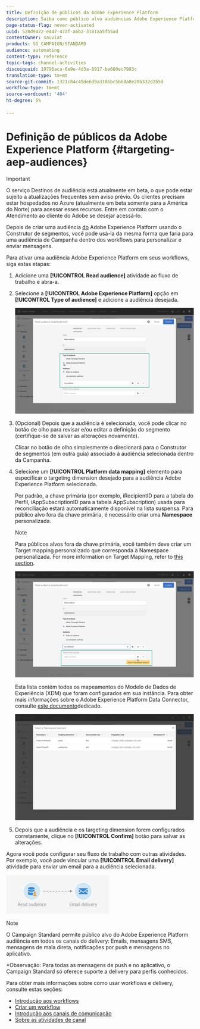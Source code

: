```yaml
---
title: Definição de públicos da Adobe Experience Platform
description: Saiba como público alvo audiências Adobe Experience Platform em workflows.
page-status-flag: never-activated
uuid: 528d9472-e447-47af-a6b2-3181aa5fb5ad
contentOwner: sauviat
products: SG_CAMPAIGN/STANDARD
audience: automating
content-type: reference
topic-tags: channel-activities
discoiquuid: 19796aca-6e9e-4d3a-8917-ba660ec7993c
translation-type: tm+mt
source-git-commit: 1321c84c49de6d9a318bbc5bb8a0e28b332d2b5d
workflow-type: tm+mt
source-wordcount: '404'
ht-degree: 5%

---
```



# Definição de públicos da Adobe Experience Platform {#targeting-aep-audiences}

>[!IMPORTANT]
>
>O serviço Destinos de audiência está atualmente em beta, o que pode estar sujeito a atualizações frequentes sem aviso prévio. Os clientes precisam estar hospedados no Azure (atualmente em beta somente para a América do Norte) para acessar esses recursos. Entre em contato com o Atendimento ao cliente do Adobe se desejar acessá-lo.

Depois de criar uma audiência [do](../../audiences/using/aep-about-audience-destinations-service.md) Adobe Experience Platform usando o Construtor de segmentos, você pode usá-la da mesma forma que faria para uma audiência de Campanha dentro dos workflows para personalizar e enviar mensagens.

Para ativar uma audiência Adobe Experience Platform em seus workflows, siga estas etapas:

1. Adicione uma **[!UICONTROL Read audience]** atividade ao fluxo de trabalho e abra-a.

1. Selecione a **[!UICONTROL Adobe Experience Platform]** opção em **[!UICONTROL Type of audience]** e adicione a audiência desejada.

   ![](assets/aep_wkf_readaudience.png)

1. (Opcional) Depois que a audiência é selecionada, você pode clicar no botão de olho para revisar e/ou editar a definição do segmento (certifique-se de salvar as alterações novamente).

   Clicar no botão de olho simplesmente o direcionará para o Construtor de segmentos (em outra guia) associado à audiência selecionada dentro da Campanha.

1. Selecione um **[!UICONTROL Platform data mapping]** elemento para especificar o targeting dimension desejado para a audiência Adobe Experience Platform selecionada.

   Por padrão, a chave primária (por exemplo, iRecipientID para a tabela do Perfil, iAppSubscriptionID para a tabela AppSubscription) usada para reconciliação estará automaticamente disponível na lista suspensa. Para público alvo fora da chave primária, é necessário criar uma **Namespace** personalizada.

   >[!NOTE]
   >
   >Para públicos alvos fora da chave primária, você também deve criar um Target mapping personalizado que corresponda à Namespace personalizada. For more information on Target Mapping, refer to [this section](../../administration/using/target-mappings-in-campaign.md).

   ![](assets/aep_wkf_readaudience_namespace.png)

   Esta lista contém todos os mapeamentos do Modelo de Dados de Experiência (XDM) que foram configurados em sua instância. Para obter mais informações sobre o Adobe Experience Platform Data Connector, consulte [este documento](../../developing/using/aep-about-data-connector.md)dedicado.

   ![](assets/aep_wkf_readaudience_namespace2.png)

1. Depois que a audiência e os targeting dimension forem configurados corretamente, clique no **[!UICONTROL Confirm]** botão para salvar as alterações.

Agora você pode configurar seu fluxo de trabalho com outras atividades. Por exemplo, você pode vincular uma **[!UICONTROL Email delivery]** atividade para enviar um email para a audiência selecionada.

![](assets/aep_wkf_email.png)

>[!NOTE]
>
>O Campaign Standard permite público alvo do Adobe Experience Platform audiência em todos os canais do delivery: Emails, mensagens SMS, mensagens de mala direta, notificações por push e mensagens no aplicativo.
>
>*Observação: Para todas as mensagens de push e no aplicativo, o Campaign Standard só oferece suporte a delivery para perfis conhecidos.

Para obter mais informações sobre como usar workflows e delivery, consulte estas seções:

* [Introdução aos workflows](../../automating/using/get-started-workflows.md)
* [Criar um workflow](../../automating/using/building-a-workflow.md)
* [Introdução aos canais de comunicação](../../channels/using/get-started-communication-channels.md)
* [Sobre as atividades de canal](../../automating/using/about-channel-activities.md)
